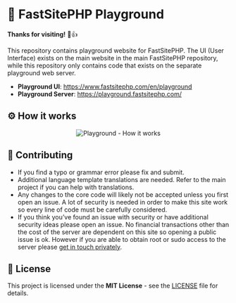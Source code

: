 # 🌟 FastSitePHP Playground

**Thanks for visiting!** 🌠👍

This repository contains playground website for FastSitePHP. The UI (User Interface) exists on the main website in the main FastSitePHP repository, while this repository only contains code that exists on the separate playground web server.

* __Playground UI__: <a href="https://www.fastsitephp.com/en/playground" target="_blank">https://www.fastsitephp.com/en/playground</a>
* __Playground Server__: <a href="https://playground.fastsitephp.com/" target="_blank">https://playground.fastsitephp.com/</a>

## ⚙️ How it works

<div style="text-align:center;">
    <img src="https://fastsitephp.s3-us-west-1.amazonaws.com/img/playground/How-it-Works.svg" alt="Playground - How it works" />
</div>

## 🤝 Contributing

* If you find a typo or grammar error please fix and submit.
* Additional language template translations are needed. Refer to the main project if you can help with translations.
* Any changes to the core code will likely not be accepted unless you first open an issue. A lot of security is needed in order to make this site work so every line of code must be carefully considered.
* If you think you’ve found an issue with security or have additional security ideas please open an issue. No financial transactions other than the cost of the server are dependent on this site so opening a public issue is ok. However if you are able to obtain root or sudo access to the server please [get in touch privately](https://www.fastsitephp.com/en/translators-needed).

## :memo: License

This project is licensed under the **MIT License** - see the [LICENSE](LICENSE) file for details.
